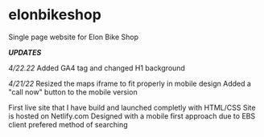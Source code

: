 # elonbikeshop
Single page website for Elon Bike Shop

***UPDATES***

*4/22.22*
Added GA4 tag and changed H1 background

*4/21/22*
Resized the maps iframe to fit properly in mobile design
Added a "call now" button to the mobile version 



First live site that I have build and launched completly with HTML/CSS
Site is hosted on Netlify.com
Designed with a mobile first approach due to EBS client prefered method of searching
